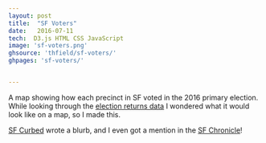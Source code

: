 ```yaml
---
layout: post
title:  "SF Voters"
date:   2016-07-11
tech:  D3.js HTML CSS JavaScript
image: 'sf-voters.png'
ghsource: 'thfield/sf-voters/'
ghpages: 'sf-voters/'


---
```

A map showing how each precinct in SF voted in the 2016 primary election.  While looking through the [election returns data](http://www.sfelections.org/results/20160607/#english_detail) I wondered what it would look like on a map, so I made this.  

[SF Curbed](http://sf.curbed.com/2016/7/1/12085274/voter-map-san-francisco) wrote a blurb, and I even got a mention in the [SF Chronicle](http://www.sfchronicle.com/entertainment/garchik/article/How-San-Francisco-voted-in-the-primary-by-the-8348705.php)!